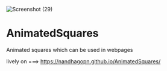 ![Screenshot (29)](https://user-images.githubusercontent.com/116557663/226418033-acc8f788-b002-46b9-badb-1448df9e3b7b.png)
# AnimatedSquares
Animated squares which can be used in webpages


lively on ===>    https://nandhagopn.github.io/AnimatedSquares/
